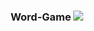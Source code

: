<h3 align="center">
  Word-Game
  <img src="https://user-images.githubusercontent.com/74828016/160119982-7c497a80-c32f-409c-b2d2-79a3ea1abbcf.png">
</h3>
